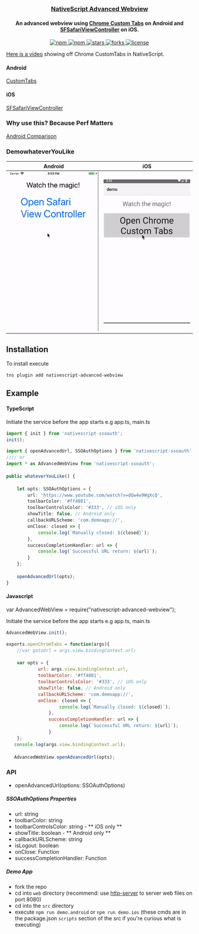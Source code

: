 <a align="center" href="https://www.npmjs.com/package/nativescript-advanced-webview">
    <h3 align="center">NativeScript Advanced Webview</h3>
</a>
<h4 align="center">
An advanced webview using <a href="https://developer.chrome.com/multidevice/android/customtabs#whatarethey">Chrome Custom Tabs</a> on Android and <a href="https://developer.apple.com/reference/safariservices/sfsafariviewcontroller?language=objc">SFSafariViewController</a> on iOS.
</h4>

<p align="center">
    <a href="https://www.npmjs.com/package/nativescript-advanced-webview">
        <img src="https://img.shields.io/npm/v/nativescript-advanced-webview.svg" alt="npm">
    </a>
    <a href="https://www.npmjs.com/package/nativescript-advanced-webview">
        <img src="https://img.shields.io/npm/dt/nativescript-advanced-webview.svg?label=npm%20downloads" alt="npm">
    </a>
    <a href="https://github.com/bradmartin/nativescript-advanced-webview/stargazers">
        <img src="https://img.shields.io/github/stars/bradmartin/nativescript-advanced-webview.svg" alt="stars">
    </a>
     <a href="https://github.com/bradmartin/nativescript-advanced-webview/network">
        <img src="https://img.shields.io/github/forks/bradmartin/nativescript-advanced-webview.svg" alt="forks">
    </a>
    <a href="https://github.com/bradmartin/nativescript-advanced-webview/blob/master/LICENSE.md">
        <img src="https://img.shields.io/github/license/bradmartin/nativescript-advanced-webview.svg" alt="license">
    </a>
</p>

[Here is a video](https://youtu.be/LVseK_CZp5g) showing off Chrome CustomTabs in NativeScript.

#### Android

[CustomTabs](https://developer.android.com/reference/android/support/customtabs/package-summary.html)

#### iOS

[SFSafariViewController](https://developer.apple.com/reference/safariservices/sfsafariviewcontroller?language=objc)

### Why use this? Because Perf Matters

[Android Comparison](https://developer.chrome.com/multidevice/images/customtab/performance.gif)

### DemowhateverYouLike

| Android                                   | iOS                                             |
| ----------------------------------------- | ----------------------------------------------- |
| ![Android Sample](screens/chromeTabs.gif) | ![iOS Sample](screens/safariViewController.gif) |

## Installation

To install execute

```
tns plugin add nativescript-advanced-webview
```

## Example

#### TypeScript

Initiate the service before the app starts e.g app.ts, main.ts

```typescript
import { init } from 'nativescript-ssoauth';
init();
```

```typescript
import { openAdvancedUrl, SSOAuthOptions } from 'nativescript-ssoauth';
//// or
import * as AdvancedWebView from 'nativescript-ssoauth';

public whateverYouLike() {

    let opts: SSOAuthOptions = {
        url: 'https://www.youtube.com/watch?v=dQw4w9WgXcQ',
        toolbarColor: '#ff4081',
        toolbarControlsColor: '#333', // iOS only
        showTitle: false, // Android only
        callbackURLScheme: 'com.demoapp://',
        onClose: closed => {
            console.log(`Manually closed: ${closed}`);
        },
        successCompletionHandler: url => {
            console.log(`Successful URL return: ${url}`);
        }
    };

    openAdvancedUrl(opts);
}
```

#### Javascript

var AdvancedWebView = require("nativescript-advanced-webview");

Initiate the service before the app starts e.g app.ts, main.ts

```javascript
AdvancedWebView.init();
```

```javascript
exports.openChromTabs = function(args){
    //var gotoUrl = args.view.bindingContext.url;

    var opts = {
            url: args.view.bindingContext.url,
            toolbarColor: '#ff4081',
            toolbarControlsColor: '#333', // iOS only
            showTitle: false, // Android only
            callbackURLScheme: 'com.demoapp://',
            onClose: closed => {
                    console.log(`Manually closed: ${closed}`);
                },
                successCompletionHandler: url => {
                    console.log(`Successful URL return: ${url}`);
                }
    };
   console.log(args.view.bindingContext.url);

   AdvancedWebView.openAdvancedUrl(opts);
```

### API

- openAdvancedUrl(options: SSOAuthOptions)

##### SSOAuthOptions Properties

- url: string
- toolbarColor: string
- toolbarControlsColor: string - ** iOS only **
- showTitle: boolean - ** Android only **
- callbackURLScheme: string
- isLogout: boolean
- onClose: Function
- successCompletionHandler: Function

##### Demo App

- fork the repo
- cd into `web` directory (recommend: use [http-server](https://www.npmjs.com/package/http-server) to server web files on port 8080)
- cd into the `src` directory
- execute `npm run demo.android` or `npm run demo.ios` (these cmds are in the package.json `scripts` section of the src if you're curious what is executing)
